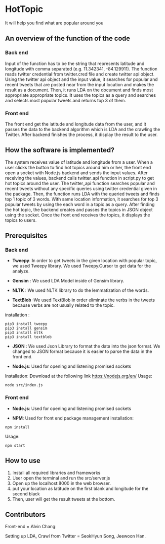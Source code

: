 # HotTopic

It will help you find what are popular around you


## An overview of the function of the code

### Back end

Input of the function has to be the string that represents latitude and longitude with comma separated (e.g. 11.342341, -84.129911). The function reads twitter credential from twitter.cred file and create twitter api object. Using the twitter api object and the input value, it searches for popular and recent tweets that are posted near from the input location and makes the result as a document. Then, it runs LDA on the document and finds most appropriate appropriate topics. It uses the topics as a query and searches and selects most popular tweets and returns top 3 of them. 

### Front end

The front end get the latitude and longitude data from the user, and it passes the data to the backend algorithm which is LDA and the crawling the Twitter. After backend finishes the process, it display the result to the user. 


## How the software is implemented?
The system receives value of latitude and longitude from a user. When a user clicks the button to find hot topics around him or her, the front end open a socket with Node.js backend and sends the input values. After receiving the values, backend calls twitter_api function in script.py to get hot topics around the user. The twitter_api function searches popular and recent tweets without any specific queries using twitter credential given in the package. Then, the function runs LDA with the queried tweets and finds top 1 topic of 3 words. With same location information, it searches for top 3 popular tweets by using the each word in a topic as a query. After finding the hot topic, the backend creates and passes the topics in JSON object using the socket. Once the front end receives the topics, it displays the topics to users. 


## Prerequisites

### Back end

* **Tweepy**: In order to get tweets in the given location with popular topic, we used Tweepy library. We used Tweepy.Cursor to get data for the analyze. 

* **Gensim** : We used LDA Model inside of Gensim library. 

* **NLTK** : We used NLTK library to do the lemmatization of the words. 

* **TextBlob** :We used TextBlob in order eliminate the verbs in the tweets because verbs are not usually related to the topic. 

installation : 
```
pip3 install tweepy
pip3 install gensim
pip3 install nltk
pip3 install textblob
```

* **JSON** : We used Json Library to format the data into the json format. We changed to JSON format because it is easier to parse the data in the front end. 

* **Node.js**: Used for opening and listening promised sockets

Installation: Download at the following link https://nodejs.org/en/
Usage:
```
node src/index.js
```

### Front end

* **Node.js**: Used for opening and listening promised sockets

* **NPM**: Used for front end package management
installation: 
```
npm install
```
Usage: 
```
npm start
```


## How to use
1. Install all required libraries and frameworks
2. User open the terminal and run the src/server.js 
3. Open up the localhost:8000 in the web browser. 
4. put your location as latitude on the first blank and longitude for the second black
5. Then, user will get the result tweets at the bottom. 


## Contributors
Front-end = Alvin Chang 

Setting up LDA, Crawl from Twitter = SeokHyun Song, Jeewoon Han. 
